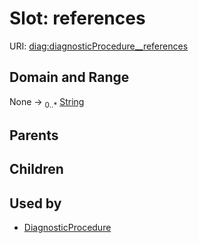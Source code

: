 
# Slot: references




URI: [diag:diagnosticProcedure__references](http://w3id.org/ontogpt/diagnostic_procedure/diagnosticProcedure__references)


## Domain and Range

None &#8594;  <sub>0..\*</sub> [String](types/String.md)

## Parents


## Children


## Used by

 * [DiagnosticProcedure](DiagnosticProcedure.md)
